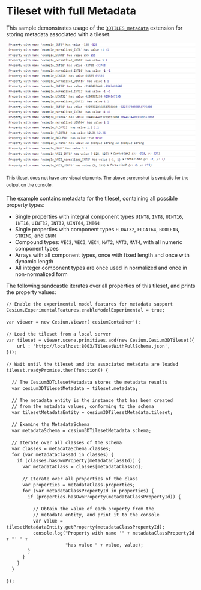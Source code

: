 # Tileset with full Metadata

This sample demonstrates usage of the [`3DTILES_metadata`](https://github.com/CesiumGS/3d-tiles/tree/main/extensions/3DTILES_metadata) extension for storing metadata associated with a tileset.

![TilesetWithFullsetMetadata](screenshot/TilesetWithFullMetadata.png)

<sup>This tileset does not have any visual elements. The above screenshot is symbolic for the output on the console.</sup>

The example contains metadata for the tileset, containing all possible property types:

- Single properties with integral component types `UINT8`, `INT8`, `UINT16`, `INT16`, `UINT32`, `INT32`, `UINT64`, `INT64`
- Single properties with component types `FLOAT32`, `FLOAT64`, `BOOLEAN`, `STRING`, and `ENUM`
- Compound types: `VEC2`, `VEC3`, `VEC4`, `MAT2`, `MAT3`, `MAT4`, with all numeric component types 
- Arrays with all component types, once with fixed length and once with dynamic length
- All integer component types are once used in normalized and once in non-normalized form

The following sandcastle iterates over all properties of this tileset, and prints the property values:

```
// Enable the experimental model features for metadata support
Cesium.ExperimentalFeatures.enableModelExperimental = true;

var viewer = new Cesium.Viewer('cesiumContainer');

// Load the tileset from a local server
var tileset = viewer.scene.primitives.add(new Cesium.Cesium3DTileset({
    url : 'http://localhost:8003/TilesetWithFullSchema.json',
}));

// Wait until the tileset and its associated metadata are loaded
tileset.readyPromise.then(function() {
  
  // The Cesium3DTilesetMetadata stores the metadata results
  var cesium3DTilesetMetadata = tileset.metadata;
  
  // The metadata entity is the instance that has been created
  // from the metadata values, conforming to the schema
  var tilesetMetadataEntity = cesium3DTilesetMetadata.tileset;
  
  // Examine the MetadataSchema 
  var metadataSchema = cesium3DTilesetMetadata.schema;
  
  // Iterate over all classes of the schema
  var classes = metadataSchema.classes;
  for (var metadataClassId in classes) {
    if (classes.hasOwnProperty(metadataClassId)) {
      var metadataClass = classes[metadataClassId];
      
      // Iterate over all properties of the class
      var properties = metadataClass.properties;
      for (var metadataClassPropertyId in properties) {
        if (properties.hasOwnProperty(metadataClassPropertyId)) {

          // Obtain the value of each property from the
          // metadata entity, and print it to the console
          var value = tilesetMetadataEntity.getProperty(metadataClassPropertyId);
          console.log("Property with name '" + metadataClassPropertyId + "' " +
                      "has value " + value, value);
        }
      }
    }
  }
  
});
```

